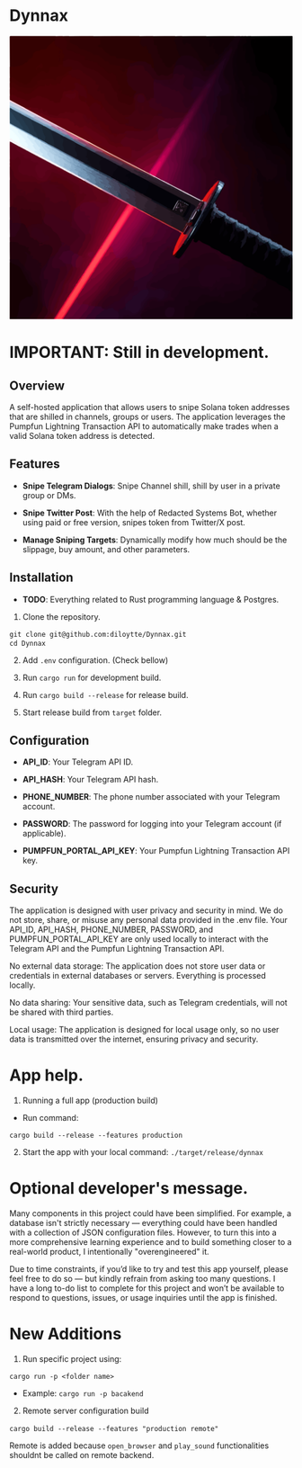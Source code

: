 # Dynnax

![Dynnax Logo](frontend/public/dynnax.svg)

# IMPORTANT: Still in development.

## Overview

A self-hosted application that allows users to snipe Solana token addresses that are shilled in channels, groups or users.
The application leverages the Pumpfun Lightning Transaction API to automatically make trades when a valid Solana token address is detected.

## Features

- **Snipe Telegram Dialogs**: Snipe Channel shill, shill by user in a private group or DMs.

- **Snipe Twitter Post**: With the help of Redacted Systems Bot, whether using paid or free version, snipes token from Twitter/X post.

- **Manage Sniping Targets**: Dynamically modify how much should be the slippage, buy amount, and other parameters.


## Installation

- **TODO**: Everything related to Rust programming language & Postgres.

1. Clone the repository.

```
git clone git@github.com:diloytte/Dynnax.git
cd Dynnax
```

2. Add `.env` configuration. (Check bellow)

3. Run `cargo run` for development build.

4. Run `cargo build --release` for release build.

5. Start release build from `target` folder.

## Configuration

- **API_ID**: Your Telegram API ID.

- **API_HASH**: Your Telegram API hash.

- **PHONE_NUMBER**: The phone number associated with your Telegram account.

- **PASSWORD**: The password for logging into your Telegram account (if applicable).

- **PUMPFUN_PORTAL_API_KEY**: Your Pumpfun Lightning Transaction API key.

## Security

The application is designed with user privacy and security in mind. We do not store, share, or misuse any personal data provided in the .env file. Your API_ID, API_HASH, PHONE_NUMBER, PASSWORD, and PUMPFUN_PORTAL_API_KEY are only used locally to interact with the Telegram API and the Pumpfun Lightning Transaction API.

No external data storage: The application does not store user data or credentials in external databases or servers. Everything is processed locally.

No data sharing: Your sensitive data, such as Telegram credentials, will not be shared with third parties.

Local usage: The application is designed for local usage only, so no user data is transmitted over the internet, ensuring privacy and security.

# App help.

1. Running a full app (production build)
 - Run command: 
 ```
 cargo build --release --features production
 ```
2. Start the app with your local command: `./target/release/dynnax`

# Optional developer's message.

Many components in this project could have been simplified. For example, a database isn't strictly necessary — everything could have been handled with a collection of JSON configuration files. However, to turn this into a more comprehensive learning experience and to build something closer to a real-world product, I intentionally "overengineered" it.

Due to time constraints, if you’d like to try and test this app yourself, please feel free to do so — but kindly refrain from asking too many questions. I have a long to-do list to complete for this project and won’t be available to respond to questions, issues, or usage inquiries until the app is finished.

# New Additions

1. Run specific project using:  

```
cargo run -p <folder name>
```
- Example:   `cargo run -p bacakend`


2. Remote server configuration build

`cargo build --release --features "production remote"`

Remote is added because `open_browser` and `play_sound` functionalities shouldnt be called on remote backend.